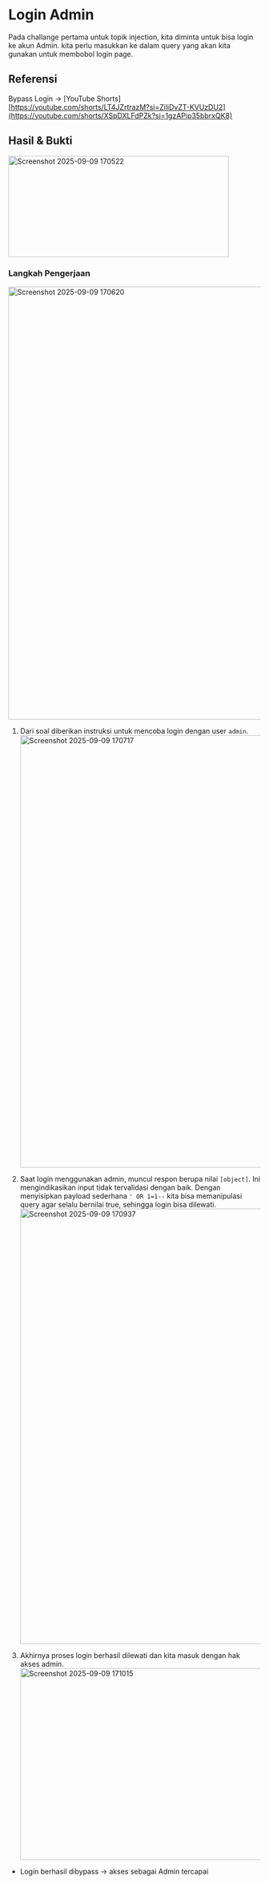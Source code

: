 # Login Admin
Pada challange pertama untuk topik injection, kita diminta untuk bisa login ke akun Admin. kita perlu masukkan ke dalam query yang akan kita gunakan untuk membobol login page.

## Referensi

Bypass Login → [YouTube Shorts][https://youtube.com/shorts/LT4JZrtrazM?si=ZiliDvZT-KVUzDU2](https://youtube.com/shorts/XSpDXLFdPZk?si=1gzAPip35bbrxQK8)

## Hasil & Bukti

<img width="440" height="202" alt="Screenshot 2025-09-09 170522" src="https://github.com/user-attachments/assets/ced1620b-3823-4f24-9b8c-52c4d7a197f2" />

### Langkah Pengerjaan

<img width="1919" height="864" alt="Screenshot 2025-09-09 170620" src="https://github.com/user-attachments/assets/53e7f670-18a3-48c7-805a-45841ec21e49" />

1. Dari soal diberikan instruksi untuk mencoba login dengan user `admin`.
   <img width="1919" height="863" alt="Screenshot 2025-09-09 170717" src="https://github.com/user-attachments/assets/3d9bd657-cb25-4bf0-b04d-07582f33a5ae" />

2. Saat login menggunakan admin, muncul respon berupa nilai `[object]`. Ini mengindikasikan input tidak tervalidasi dengan baik. Dengan menyisipkan payload sederhana `' OR 1=1--` kita bisa memanipulasi query agar selalu bernilai true, sehingga login bisa dilewati.
   <img width="1919" height="869" alt="Screenshot 2025-09-09 170937" src="https://github.com/user-attachments/assets/9507cae2-69cf-44a7-b630-90bde74dac07" />

3. Akhirnya proses login berhasil dilewati dan kita masuk dengan hak akses admin.
   <img width="1919" height="383" alt="Screenshot 2025-09-09 171015" src="https://github.com/user-attachments/assets/bfc8ea5c-bad6-4ad0-82b7-189901269728" />

* Login berhasil dibypass → akses sebagai Admin tercapai 




